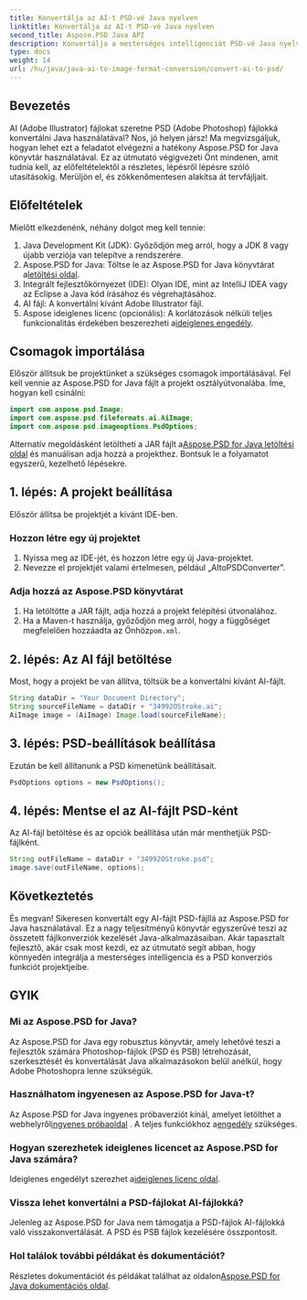 ```yaml
---
title: Konvertálja az AI-t PSD-vé Java nyelven
linktitle: Konvertálja az AI-t PSD-vé Java nyelven
second_title: Aspose.PSD Java API
description: Konvertálja a mesterséges intelligenciát PSD-vé Java nyelven az Aspose.PSD segítségével az egyszerű, lépésről lépésre szóló útmutatónkkal. Tökéletes azoknak a fejlesztőknek, akiknek gyors és zökkenőmentes fájlkonverzióra van szükségük.
type: docs
weight: 14
url: /hu/java/java-ai-to-image-format-conversion/convert-ai-to-psd/
---
```

## Bevezetés
AI (Adobe Illustrator) fájlokat szeretne PSD (Adobe Photoshop) fájlokká konvertálni Java használatával? Nos, jó helyen jársz! Ma megvizsgáljuk, hogyan lehet ezt a feladatot elvégezni a hatékony Aspose.PSD for Java könyvtár használatával. Ez az útmutató végigvezeti Önt mindenen, amit tudnia kell, az előfeltételektől a részletes, lépésről lépésre szóló utasításokig. Merüljön el, és zökkenőmentesen alakítsa át tervfájljait.
## Előfeltételek
Mielőtt elkezdenénk, néhány dolgot meg kell tennie:
1. Java Development Kit (JDK): Győződjön meg arról, hogy a JDK 8 vagy újabb verziója van telepítve a rendszerére.
2.  Aspose.PSD for Java: Töltse le az Aspose.PSD for Java könyvtárat a[letöltési oldal](https://releases.aspose.com/psd/java/).
3. Integrált fejlesztőkörnyezet (IDE): Olyan IDE, mint az IntelliJ IDEA vagy az Eclipse a Java kód írásához és végrehajtásához.
4. AI fájl: A konvertálni kívánt Adobe Illustrator fájl.
5.  Aspose ideiglenes licenc (opcionális): A korlátozások nélküli teljes funkcionalitás érdekében beszerezheti a[ideiglenes engedély](https://purchase.aspose.com/temporary-license/).
## Csomagok importálása
Először állítsuk be projektünket a szükséges csomagok importálásával. Fel kell vennie az Aspose.PSD for Java fájlt a projekt osztályútvonalába. Íme, hogyan kell csinálni:
```java
import com.aspose.psd.Image;
import com.aspose.psd.fileformats.ai.AiImage;
import com.aspose.psd.imageoptions.PsdOptions;
```
 Alternatív megoldásként letöltheti a JAR fájlt a[Aspose.PSD for Java letöltési oldal](https://releases.aspose.com/psd/java/) és manuálisan adja hozzá a projekthez.
Bontsuk le a folyamatot egyszerű, kezelhető lépésekre.
## 1. lépés: A projekt beállítása
Először állítsa be projektjét a kívánt IDE-ben.
### Hozzon létre egy új projektet
1. Nyissa meg az IDE-jét, és hozzon létre egy új Java-projektet.
2. Nevezze el projektjét valami értelmesen, például „AItoPSDConverter”.
### Adja hozzá az Aspose.PSD könyvtárat
1. Ha letöltötte a JAR fájlt, adja hozzá a projekt felépítési útvonalához.
2.  Ha a Maven-t használja, győződjön meg arról, hogy a függőséget megfelelően hozzáadta az Önhöz`pom.xml`.
## 2. lépés: Az AI fájl betöltése
Most, hogy a projekt be van állítva, töltsük be a konvertálni kívánt AI-fájlt.
```java
String dataDir = "Your Document Directory"; 
String sourceFileName = dataDir + "34992OStroke.ai";       
AiImage image = (AiImage) Image.load(sourceFileName);
```
## 3. lépés: PSD-beállítások beállítása
Ezután be kell állítanunk a PSD kimenetünk beállításait.
```java
PsdOptions options = new PsdOptions();
```
## 4. lépés: Mentse el az AI-fájlt PSD-ként
Az AI-fájl betöltése és az opciók beállítása után már menthetjük PSD-fájlként.
```java
String outFileName = dataDir + "34992OStroke.psd";
image.save(outFileName, options);
```
## Következtetés
És megvan! Sikeresen konvertált egy AI-fájlt PSD-fájllá az Aspose.PSD for Java használatával. Ez a nagy teljesítményű könyvtár egyszerűvé teszi az összetett fájlkonverziók kezelését Java-alkalmazásaiban. Akár tapasztalt fejlesztő, akár csak most kezdi, ez az útmutató segít abban, hogy könnyedén integrálja a mesterséges intelligencia és a PSD konverziós funkciót projektjeibe.
## GYIK
### Mi az Aspose.PSD for Java?
Az Aspose.PSD for Java egy robusztus könyvtár, amely lehetővé teszi a fejlesztők számára Photoshop-fájlok (PSD és PSB) létrehozását, szerkesztését és konvertálását Java alkalmazásokon belül anélkül, hogy Adobe Photoshopra lenne szükségük.
### Használhatom ingyenesen az Aspose.PSD for Java-t?
 Az Aspose.PSD for Java ingyenes próbaverziót kínál, amelyet letölthet a webhelyről[ingyenes próbaoldal](https://releases.aspose.com/) . A teljes funkciókhoz a[engedély](https://purchase.aspose.com/buy) szükséges.
### Hogyan szerezhetek ideiglenes licencet az Aspose.PSD for Java számára?
 Ideiglenes engedélyt szerezhet a[ideiglenes licenc oldal](https://purchase.aspose.com/temporary-license/).
### Vissza lehet konvertálni a PSD-fájlokat AI-fájlokká?
Jelenleg az Aspose.PSD for Java nem támogatja a PSD-fájlok AI-fájlokká való visszakonvertálását. A PSD és PSB fájlok kezelésére összpontosít.
### Hol találok további példákat és dokumentációt?
 Részletes dokumentációt és példákat találhat az oldalon[Aspose.PSD for Java dokumentációs oldal](https://reference.aspose.com/psd/java/).